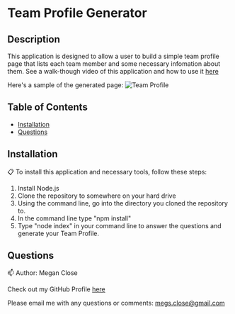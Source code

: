 # Team Profile Generator 

## Description
This application is designed to allow a user to build a simple team profile page that lists each team member and some necessary infomation about them. See a walk-though video of this application and how to use it [here](https://drive.google.com/file/d/1ZqXidYjqtGXQ_rpcH2KsFHy1OT5FXhf9/view?usp=sharing) 

Here's a sample of the generated page:
![Team Profile](https://user-images.githubusercontent.com/77699944/113936808-2f156600-97ad-11eb-90a7-8fa39314ebc1.jpg)


## Table of Contents
* [Installation](#Installation)
* [Questions](#Questions)

## Installation 
:clipboard: To install this application and necessary tools, follow these steps: 
1. Install Node.js 
2. Clone the repository to somewhere on your hard drive 
3. Using the command line, go into the directory you cloned the repository to. 
4. In the command line type "npm install" 
5. Type "node index" in your command line to answer the questions and generate your Team Profile. 

## Questions 
:mailbox:
Author: Megan Close

Check out my GitHub Profile [here](https://github.com/MeganClo)

Please email me with any questions or comments: <megs.close@gmail.com>
